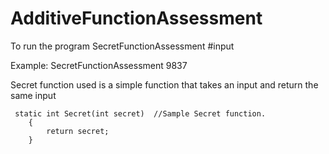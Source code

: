 # AdditiveFunctionAssessment

To run the program
SecretFunctionAssessment #input

Example: SecretFunctionAssessment 9837

Secret function used is a simple function that takes an input and return the same input

     static int Secret(int secret)  //Sample Secret function. 
        {
            return secret;
        }
        
